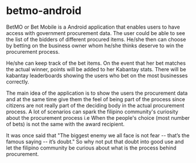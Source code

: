 betmo-android
=============

BetMO or Bet Mobile is a Android application that enables users to have access with government procurement data. The user could be able to 
see the list of the bidders of different procured items. He/she then can choose by betting on the business owner whom he/she thinks deserve to
win the procurement process.

He/she can keep track of the bet items. On the event that her bet matches the actual winner, points will be added to her Kabantay stats.
There will be kabantay leaderboards showing the users who bet on the most businesses correctly.

The main idea of the application is to show the users the procurement data and at the same time give them the feel of being part of the process
since citizens are not really part of the deciding body in the actual procurement process. A lot of scenarios can spark the filipino community's
curiosity about the procurement process i.e When the people's choice (most number of bets) is not the same with the award recipient.

It was once said that "The biggest enemy we all face is not fear -- that’s the famous saying -- it’s doubt." So why not put that doubt into
good use and let the filipino community be curious about what is the process behind procurement.
